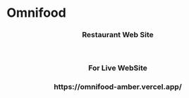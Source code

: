 # Omnifood
<h3 align="center">Restaurant Web Site</h3>
<br/>
<h3 align="center"> For Live WebSite </h3>
<h3 align="center">https://omnifood-amber.vercel.app/</h3>
